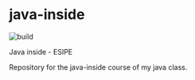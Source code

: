 # java-inside
![build](https://travis-ci.org/asoran/java-inside.svg?branch=master)

Java inside - ESIPE

Repository for the java-inside course of my java class.
